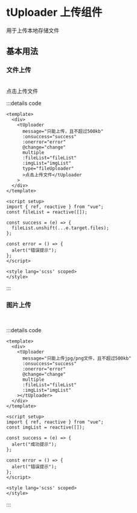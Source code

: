 # tUploader 上传组件
用于上传本地存储文件

## 基本用法
### 文件上传
<br>
<tUploader message="只能上传，且不超过500kb" :onsuccess="success" :onerror="error" @change="change" multiple  :fileList="fileList" :imgList="imgList" type="fileUploader">点击上传文件</tUploader>

:::details code 
```vue
<template>
  <div>
    <tUploader
      message="只能上传，且不超过500kb"
      :onsuccess="success"
      :onerror="error"
      @change="change"
      multiple
      :fileList="fileList"
      :imgList="imgList"
      type="fileUploader"
      >点击上传文件</tUploader
    >
  </div>
</template>

<script setup>
import { ref, reactive } from "vue";
const fileList = reactive([]);

const success = (e) => {
  fileList.unshift(...e.target.files);
};

const error = () => {
  alert("错误提示");
};
</script>

<style lang='scss' scoped>
</style>
```
:::

### 图片上传
<br>
<tUploader message="只能上传jpg/png文件，且不超过500kb" :onsuccess="success" :onerror="error" @change="change" multiple  :fileList="fileList" :imgList="imgList"></tUploader>

:::details code
```vue
<template>
  <div>
    <tUploader
      message="只能上传jpg/png文件，且不超过500kb"
      :onsuccess="success"
      :onerror="error"
      @change="change"
      multiple
      :fileList="fileList"
      :imgList="imgList"
    ></tUploader>
  </div>
</template>

<script setup>
import { ref, reactive } from "vue";
const imgList = reactive([]);

const success = (e) => {
  alert("成功提示");
};

const error = () => {
  alert("错误提示");
};
</script>

<style lang='scss' scoped>
</style>
```
:::

<script setup>
import { ref,reactive } from 'vue'

const val = ref("");

const open = () => {
   const one = document.querySelector("#one");
   if(one.style.display == "none") {
      one.style="display: block";
   }else {
      one.style="display: none";
   }
}
const fileList = reactive([{name: 'file1.docs'},{name: 'flie234.pdf'}]);
const imgList = reactive([]);

const success = (e) => {
    fileList.unshift(...e.target.files);
}

const error = () => {
   alert('错误提示')
}

const change = (files) => {
   console.log(files);
}
</script>
